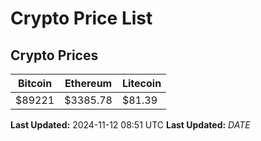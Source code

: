 # Crypto Price List

## Crypto Prices
| Bitcoin | Ethereum | Litecoin |
| ------- | -------- | -------- |
| $89221 | $3385.78 | $81.39 |
**Last Updated:** 2024-11-12 08:51 UTC
**Last Updated:** $DATE$
